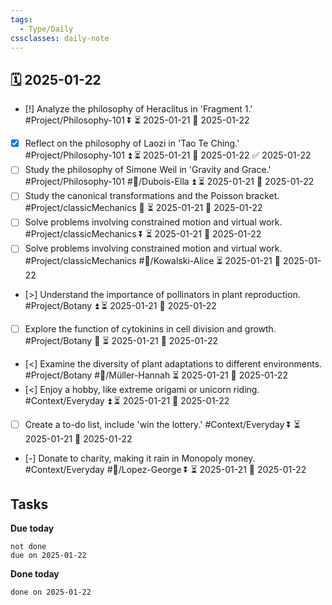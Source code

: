 ```yaml
---
tags:
  - Type/Daily
cssclasses: daily-note
---
```


## 🗓️ 2025-01-22

- [!] Analyze the philosophy of Heraclitus in 'Fragment 1.' #Project/Philosophy-101 ⏬ ⏳ 2025-01-21 📅 2025-01-22
- [x] Reflect on the philosophy of Laozi in 'Tao Te Ching.' #Project/Philosophy-101 ⏫ ⏳ 2025-01-21 📅 2025-01-22 ✅ 2025-01-22
- [ ] Study the philosophy of Simone Weil in 'Gravity and Grace.' #Project/Philosophy-101 #👤/Dubois-Ella ⏫ ⏳ 2025-01-21 📅 2025-01-22
- [ ] Study the canonical transformations and the Poisson bracket. #Project/classicMechanics 🔼 ⏳ 2025-01-21 📅 2025-01-22
- [ ] Solve problems involving constrained motion and virtual work. #Project/classicMechanics ⏬ ⏳ 2025-01-21 📅 2025-01-22
- [ ] Solve problems involving constrained motion and virtual work. #Project/classicMechanics #👤/Kowalski-Alice ⏳ 2025-01-21 📅 2025-01-22
- [>] Understand the importance of pollinators in plant reproduction. #Project/Botany ⏫ ⏳ 2025-01-21 📅 2025-01-22
- [ ] Explore the function of cytokinins in cell division and growth. #Project/Botany 🔽 ⏳ 2025-01-21 📅 2025-01-22
- [<] Examine the diversity of plant adaptations to different environments. #Project/Botany #👤/Müller-Hannah ⏳ 2025-01-21 📅 2025-01-22
- [<] Enjoy a hobby, like extreme origami or unicorn riding. #Context/Everyday ⏫ ⏳ 2025-01-21 📅 2025-01-22
- [ ] Create a to-do list, include 'win the lottery.' #Context/Everyday ⏬ ⏳ 2025-01-21 📅 2025-01-22
- [-] Donate to charity, making it rain in Monopoly money. #Context/Everyday #👤/Lopez-George ⏬ ⏳ 2025-01-21 📅 2025-01-22

## Tasks

**Due today**

```tasks
not done
due on 2025-01-22
```

**Done today**

```tasks
done on 2025-01-22
```
            